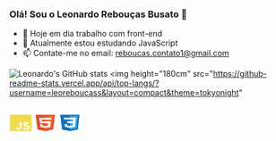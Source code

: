 ### Olá! Sou o Leonardo Rebouças Busato 👋


- 🔭 Hoje em dia trabalho com front-end 
- 🌱 Atualmente estou estudando JavaScript 
- 📫 Contate-me no email: reboucas.contato1@gmail.com 


 ![Leonardo's GitHub stats](https://github-readme-stats.vercel.app/api?username=leoreboucass&show_icons=true&theme=tokyonight)
 <img height="180cm" src="https://github-readme-stats.vercel.app/api/top-langs/?username=leoreboucass&layout=compact&theme=tokyonight"



<div style="display: inline_block"><br>
  <img align="center" alt="Leo-Js" height="30" width="40" src="https://raw.githubusercontent.com/devicons/devicon/master/icons/javascript/javascript-plain.svg">
  <img align="center" alt="Leo-HTML" height="30" width="40" src="https://raw.githubusercontent.com/devicons/devicon/master/icons/html5/html5-original.svg">
  <img align="center" alt="Leo-CSS" height="30" width="40" src="https://raw.githubusercontent.com/devicons/devicon/master/icons/css3/css3-original.svg">
 
</div>

